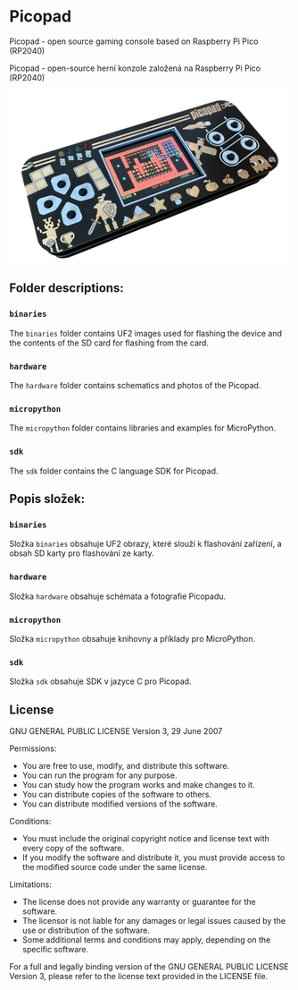 # Picopad
Picopad - open source gaming console based on Raspberry Pi Pico (RP2040)

Picopad - open-source herní konzole založená na Raspberry Pi Pico (RP2040)

![Picopad](hardware/images/picopad.jpg)

## Folder descriptions:

### `binaries`
The `binaries` folder contains UF2 images used for flashing the device and the contents of the SD card for flashing from the card.

### `hardware`
The `hardware` folder contains schematics and photos of the Picopad.

### `micropython`
The `micropython` folder contains libraries and examples for MicroPython.

### `sdk`
The `sdk` folder contains the C language SDK for Picopad.

## Popis složek:

### `binaries`
Složka `binaries` obsahuje UF2 obrazy, které slouží k flashování zařízení, a obsah SD karty pro flashování ze karty.

### `hardware`
Složka `hardware` obsahuje schémata a fotografie Picopadu.

### `micropython`
Složka `micropython` obsahuje knihovny a příklady pro MicroPython.

### `sdk`
Složka `sdk` obsahuje SDK v jazyce C pro Picopad.

## License
GNU GENERAL PUBLIC LICENSE
Version 3, 29 June 2007

Permissions:
- You are free to use, modify, and distribute this software.
- You can run the program for any purpose.
- You can study how the program works and make changes to it.
- You can distribute copies of the software to others.
- You can distribute modified versions of the software.

Conditions:
- You must include the original copyright notice and license text with every copy of the software.
- If you modify the software and distribute it, you must provide access to the modified source code under the same license.

Limitations:
- The license does not provide any warranty or guarantee for the software.
- The licensor is not liable for any damages or legal issues caused by the use or distribution of the software.
- Some additional terms and conditions may apply, depending on the specific software.

For a full and legally binding version of the GNU GENERAL PUBLIC LICENSE Version 3, please refer to the license text provided in the LICENSE file.

